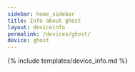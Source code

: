```yaml
---
sidebar: home_sidebar
title: Info about ghost
layout: deviceinfo
permalink: /devices/ghost/
device: ghost
---
```

{% include templates/device_info.md %}
